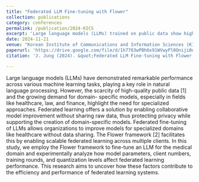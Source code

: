 ```yaml
---
title: "Federated LLM Fine-tuning with Flower"
collection: publications
category: conferences
permalink: /publication/2024-KICS
excerpt: 'Large language models (LLMs) trained on public data show high performance, but the scarcity of quality data and the need for domain-specific models are becoming prominent. Federated learning-based LLM fine-tuning provides a solution by enabling collaborative model improvement without sharing raw data, protecting privacy while creating domain-specific models. In this study, we used the Flower framework to fine-tune a medical domain-specific model and analyzed the impact of model parameters, client numbers, training rounds, and quantization levels on the performance and efficiency of federated learning.'
date: 2024-11-21
venue: "Korean Institute of Communications and Information Sciences (KICS) <img src='/images/kics.jpeg'>"
paperurl: 'https://drive.google.com/file/d/1h7783wPBh6x91WVwyPl0Oniji0ncDqjj/view?usp=drive_link'
citation: 'J. Jung (2024). &quot;Federated LLM Fine-tuning with Flower; <i>Korean Institute of Communications and Information Sciences (KICS)</i>.'

---
```


Large language models (LLMs) have demonstrated remarkable performance across various machine learning tasks, playing a key role in natural language processing. However, the scarcity of high-quality public data [1] and the growing demand for domain- specific models, especially in fields like healthcare, law, and finance, highlight the need for specialized approaches. Federated learning offers a solution by enabling collaborative model improvement without sharing raw data, thus protecting privacy while supporting the creation of domain-specific models.
Federated fine-tuning of LLMs allows organizations to improve models for specialized domains like healthcare without data sharing. The Flower framework [2] facilitates this by enabling scalable federated learning across multiple clients. In this study, we employ the Flower framework to fine-tune an LLM for the medical domain and experimentally analyze how model parameters, client numbers, training rounds, and quantization levels affect federated learning performance. This research aims to uncover how these factors contribute to the efficiency and performance of federated learning systems.

<br>
